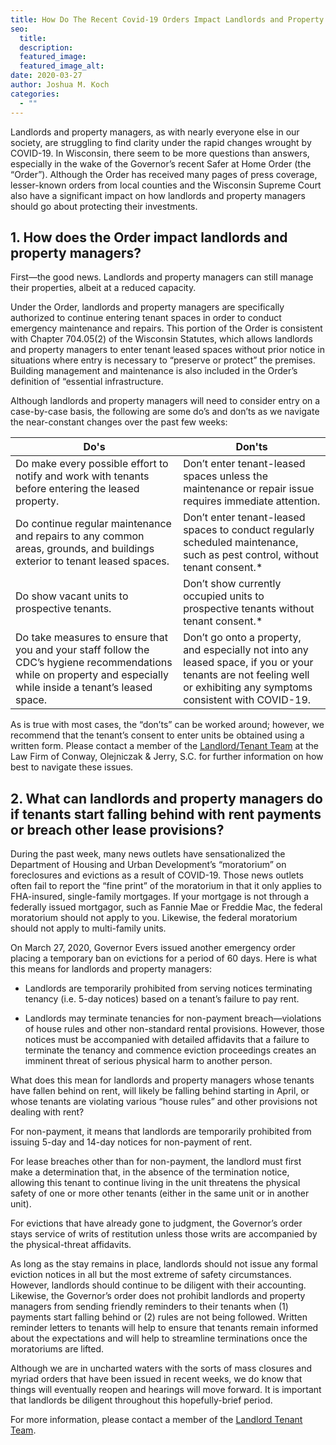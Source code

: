 ```yaml
---
title: How Do The Recent Covid-19 Orders Impact Landlords and Property Managers?
seo:
  title: 
  description: 
  featured_image: 
  featured_image_alt: 
date: 2020-03-27
author: Joshua M. Koch
categories:
  - ""
---
```


Landlords and property managers, as with nearly everyone else in our society, are struggling to find clarity under the rapid changes wrought by COVID-19.  In Wisconsin, there seem to be more questions than answers, especially in the wake of the Governor’s recent Safer at Home Order (the “Order”).  Although the Order has received many pages of press coverage, lesser-known orders from local counties and the Wisconsin Supreme Court also have a significant impact on how landlords and property managers should go about protecting their investments.

## 1. How does the Order impact landlords and property managers?

First—the good news.  Landlords and property managers can still manage their properties, albeit at a reduced capacity.

Under the Order, landlords and property managers are specifically authorized to continue entering tenant spaces in order to conduct emergency maintenance and repairs.  This portion of the Order is consistent with Chapter 704.05(2) of the Wisconsin Statutes, which allows landlords and property managers to enter tenant leased spaces without prior notice in situations where entry is necessary to “preserve or protect” the premises.  Building management and maintenance is also included in the Order’s definition of “essential infrastructure.

Although landlords and property managers will need to consider entry on a case-by-case basis, the following are some do’s and don’ts as we navigate the near-constant changes over the past few weeks:

| Do's          | Don'ts        |
| ------------- |-------------|
| Do make every possible effort to notify and work with tenants before entering the leased property. | Don’t enter tenant-leased spaces unless the maintenance or repair issue requires immediate attention. |
| Do continue regular maintenance and repairs to any common areas, grounds, and buildings exterior to tenant leased spaces. | Don’t enter tenant-leased spaces to conduct regularly scheduled maintenance, such as pest control, without tenant consent.* |
| Do show vacant units to prospective tenants. | Don’t show currently occupied units to prospective tenants without tenant consent.* |
| Do take measures to ensure that you and your staff follow the CDC’s hygiene recommendations while on property and especially while inside a tenant’s leased space. | Don’t go onto a property, and especially not into any leased space, if you or your tenants are not feeling well or exhibiting any symptoms consistent with COVID-19. |

As is true with most cases, the “don’ts” can be worked around; however, we recommend that the tenant’s consent to enter units be obtained using a written form.  Please contact a member of the [Landlord/Tenant Team](/practice-areas/landlord-tenant-law/) at the Law Firm of Conway, Olejniczak & Jerry, S.C. for further information on how best to navigate these issues.

## 2. What can landlords and property managers do if tenants start falling behind with rent payments or breach other lease provisions?

During the past week, many news outlets have sensationalized the Department of Housing and Urban Development’s “moratorium” on foreclosures and evictions as a result of COVID-19. Those news outlets often fail to report the “fine print” of the moratorium in that it only applies to FHA-insured, single-family mortgages.  If your mortgage is not through a federally issued mortgagor, such as Fannie Mae or Freddie Mac, the federal moratorium should not apply to you. Likewise, the federal moratorium should not apply to multi-family units.

On March 27, 2020, Governor Evers issued another emergency order placing a temporary ban on evictions for a period of 60 days.  Here is what this means for landlords and property managers:

- Landlords are temporarily prohibited from serving notices terminating tenancy (i.e. 5-day notices) based on a tenant’s failure to pay rent.

- Landlords may terminate tenancies for non-payment breach—violations of house rules and other non-standard rental provisions.  However, those notices must be accompanied with detailed affidavits that a failure to terminate the tenancy and commence eviction proceedings creates an imminent threat of serious physical harm to another person.

What does this mean for landlords and property managers whose tenants have fallen behind on rent, will likely be falling behind starting in April, or whose tenants are violating various “house rules” and other provisions not dealing with rent?

For non-payment, it means that landlords are temporarily prohibited from issuing 5-day and 14-day notices for non-payment of rent.

For lease breaches other than for non-payment, the landlord must first make a determination that, in the absence of the termination notice, allowing this tenant to continue living in the unit threatens the physical safety of one or more other tenants (either in the same unit or in another unit).

For evictions that have already gone to judgment, the Governor’s order stays service of writs of restitution unless those writs are accompanied by the physical-threat affidavits.

As long as the stay remains in place, landlords should not issue any formal eviction notices in all but the most extreme of safety circumstances.  However, landlords should continue to be diligent with their accounting.  Likewise, the Governor’s order does not prohibit landlords and property managers from sending friendly reminders to their tenants when (1) payments start falling behind or (2) rules are not being followed.  Written reminder letters to tenants will help to ensure that tenants remain informed about the expectations and will help to streamline terminations once the moratoriums are lifted.

Although we are in uncharted waters with the sorts of mass closures and myriad orders that have been issued in recent weeks, we do know that things will eventually reopen and hearings will move forward.  It is important that landlords be diligent throughout this hopefully-brief period.

For more information, please contact a member of the [Landlord Tenant Team](/practice-areas/landlord-tenant-law/).